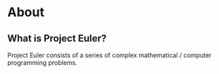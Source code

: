 
# About
## What is Project Euler?
Project Euler consists of a series of complex mathematical / computer programming problems. 
